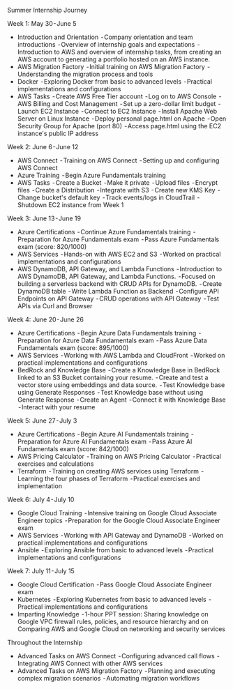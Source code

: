 Summer Internship Journey

Week 1: May 30 - June 5
- Introduction and Orientation
 - Company orientation and team introductions
 - Overview of internship goals and expectations
 - Introduction to AWS and overview of internship tasks, from creating an AWS account to generating a portfolio hosted on an AWS instance.
- AWS Migration Factory
 - Initial training on AWS Migration Factory
 - Understanding the migration process and tools
- Docker
 - Exploring Docker from basic to advanced levels
 - Practical implementations and configurations
- AWS Tasks
 - Create AWS Free Tier account
 - Log on to AWS Console
 - AWS Billing and Cost Management
 - Set up a zero-dollar limit budget
 - Launch EC2 Instance
 - Connect to EC2 Instance
 - Install Apache Web Server on Linux Instance
 - Deploy personal page.html on Apache
 - Open Security Group for Apache (port 80)
 - Access page.html using the EC2 instance's public IP address

Week 2: June 6 - June 12
- AWS Connect
 - Training on AWS Connect
 - Setting up and configuring AWS Connect
- Azure Training
 - Begin Azure Fundamentals training
- AWS Tasks
 - Create a Bucket
 - Make it private
 - Upload files
 - Encrypt files
 - Create a Distribution
 - Integrate with S3
 - Create new KMS Key
 - Change bucket's default key
 - Track events/logs in CloudTrail
 - Shutdown EC2 instance from Week 1

Week 3: June 13 - June 19
- Azure Certifications
 - Continue Azure Fundamentals training
 - Preparation for Azure Fundamentals exam
 - Pass Azure Fundamentals exam (score: 820/1000)
- AWS Services
 - Hands-on with AWS EC2 and S3
 - Worked on practical implementations and configurations
- AWS DynamoDB, API Gateway, and Lambda Functions
 - Introduction to AWS DynamoDB, API Gateway, and Lambda Functions.
 - Focused on building a serverless backend with CRUD APIs for DynamoDB.
 - Create DynamoDB table
 - Write Lambda Function as Backend
 - Configure API Endpoints on API Gateway
 - CRUD operations with API Gateway
 - Test APIs via Curl and Browser

Week 4: June 20 - June 26
- Azure Certifications
 - Begin Azure Data Fundamentals training
 - Preparation for Azure Data Fundamentals exam
 - Pass Azure Data Fundamentals exam (score: 895/1000)
- AWS Services
 - Working with AWS Lambda and CloudFront
 - Worked on practical implementations and configurations
- BedRock and Knowledge Base
 - Create a Knowledge Base in BedRock linked to an S3 Bucket containing your resume.
 - Create and test a vector store using embeddings and data source.
 - Test Knowledge base using Generate Responses
 - Test Knowledge base without using Generate Response
 - Create an Agent
 - Connect it with Knowledge Base
 - Interact with your resume

Week 5: June 27 - July 3
- Azure Certifications
 - Begin Azure AI Fundamentals training
 - Preparation for Azure AI Fundamentals exam
 - Pass Azure AI Fundamentals exam (score: 842/1000)
- AWS Pricing Calculator
 - Training on AWS Pricing Calculator
 - Practical exercises and calculations
- Terraform
 - Training on creating AWS services using Terraform
 - Learning the four phases of Terraform
 - Practical exercises and implementation
  
Week 6: July 4 - July 10
- Google Cloud Training
 - Intensive training on Google Cloud Associate Engineer topics
 - Preparation for the Google Cloud Associate Engineer exam
- AWS Services
 - Working with API Gateway and DynamoDB
 - Worked on practical implementations and configurations
- Ansible
 - Exploring Ansible from basic to advanced levels
 - Practical implementations and configurations

Week 7: July 11 - July 15
- Google Cloud Certification
 - Pass Google Cloud Associate Engineer exam
- Kubernetes
 - Exploring Kubernetes from basic to advanced levels
 - Practical implementations and configurations
- Imparting Knowledge
 - 1-hour PPT session: Sharing knowledge on Google VPC firewall rules, policies, and resource hierarchy and on Comparing AWS and Google Cloud on networking and security services

Throughout the Internship
- Advanced Tasks on AWS Connect
 - Configuring advanced call flows
 - Integrating AWS Connect with other AWS services
- Advanced Tasks on AWS Migration Factory
 - Planning and executing complex migration scenarios
 - Automating migration workflows
